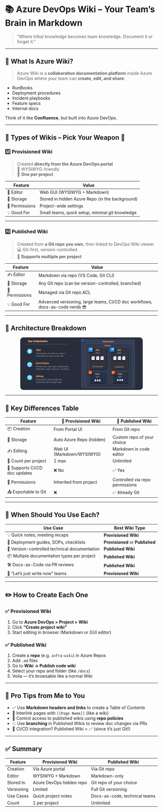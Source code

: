 # 📚 Azure DevOps Wiki – Your Team’s Brain in Markdown

> “Where tribal knowledge becomes team knowledge. Document it or forget it.”

---

## 🧠 What Is Azure Wiki?

> Azure Wiki is a **collaborative documentation platform** inside Azure DevOps where your team can **create, edit, and share**:

- RunBooks
- Deployment procedures
- Incident playbooks
- Feature specs
- Internal docs

Think of it like **Confluence**, but built into Azure DevOps.

---

## 🧩 Types of Wikis – Pick Your Weapon 🎯

### 1️⃣ **Provisioned Wiki**

> Created **directly from the Azure DevOps portal**  
> 🧪 WYSIWYG-friendly  
> 📂 **One per project**

| Feature        | Value                                           |
| -------------- | ----------------------------------------------- |
| 🎨 Editor      | Web GUI (WYSIWYG + Markdown)                    |
| 🧾 Storage     | Stored in hidden Azure Repo (in the background) |
| 🔐 Permissions | Project-wide settings                           |
| 💡 Good For    | Small teams, quick setup, minimal git knowledge |

---

### 2️⃣ **Published Wiki**

> Created from **a Git repo you own**, then linked to DevOps Wiki viewer  
> 💻 Git-first, version-controlled  
> 📂 **Supports multiple per project**

| Feature        | Value                                                                        |
| -------------- | ---------------------------------------------------------------------------- |
| ✍️ Editor      | Markdown via repo (VS Code, Git CLI)                                         |
| 🧾 Storage     | Any Git repo (can be version-controlled, branched)                           |
| 🔐 Permissions | Managed via Git repo ACL                                                     |
| 💡 Good For    | Advanced versioning, large teams, CI/CD doc workflows, docs-as-code nerds 😎 |

---

## 🧱 Architecture Breakdown

<div align="center">
  <img src="image/3.azure-wikis/1753706212612.png" alt="Azure Wiki Architecture" style="width: 80%; border-radius: 10px;">
</div>

---

## 🧩 Key Differences Table

| Feature                       | 🧾 Provisioned Wiki       | 🧠 Published Wiki               |
| ----------------------------- | ------------------------- | ------------------------------- |
| 📦 Creation                   | From Portal UI            | From Git repo                   |
| 📄 Storage                    | Auto Azure Repo (hidden)  | Custom repo of your choice      |
| ✍️ Editing                    | Web UI (Markdown/WYSIWYG) | Markdown in code editor         |
| 📁 Count per project          | 1 max                     | Unlimited                       |
| 🧪 Supports CI/CD doc updates | ❌ No                     | ✅ Yes                          |
| 👥 Permissions                | Inherited from project    | Controlled via repo permissions |
| 📤 Exportable to Git          | ❌                        | ✅ Already Git                  |

---

## 🔧 When Should You Use Each?

| Use Case                                      | Best Wiki Type                   |
| --------------------------------------------- | -------------------------------- |
| 💡 Quick notes, meeting recaps                | **Provisioned Wiki**             |
| 🧪 Deployment guides, SOPs, checklists        | **Provisioned** or **Published** |
| 🧠 Version-controlled technical documentation | **Published Wiki**               |
| 📦 Multiple documentation types per project   | **Published Wiki**               |
| 🛠️ Docs-as-Code via PR reviews                | **Published Wiki**               |
| 🏃 “Let’s just write now” teams               | **Provisioned Wiki**             |

---

## ✏️ How to Create Each One

### ✅ Provisioned Wiki

1. Go to **Azure DevOps > Project > Wiki**
2. Click **“Create project wiki”**
3. Start editing in browser (Markdown or GUI editor)

### ✅ Published Wiki

1. Create a **repo** (e.g. `infra-wiki`) in Azure Repos
2. Add `.md` files
3. Go to **Wiki → Publish code wiki**
4. Select your repo and folder (like `/docs`)
5. Voila — it’s browsable like a normal Wiki

---

## 🧠 Pro Tips from Me to You

- ✅ Use **Markdown headers and links** to create a Table of Contents
- 🔗 Interlink pages with `[[Page Name]]` (like a wiki)
- 🔐 Control access to published wikis using **repo policies**
- 💥 Use **branching** in Published Wikis to review doc changes via PRs
- 🔄 CI/CD integration? Published Wiki = ✅ (since it’s just Git!)

---

## ✅ Summary

| Feature    | Provisioned Wiki         | Published Wiki                |
| ---------- | ------------------------ | ----------------------------- |
| Creation   | Via Azure portal         | Via Git repo                  |
| Editor     | WYSIWYG + Markdown       | Markdown-only                 |
| Stored In  | Azure DevOps hidden repo | Git repo of your choice       |
| Versioning | Limited                  | Full Git versioning           |
| Use Cases  | Quick project notes      | Docs-as-code, technical teams |
| Count      | 1 per project            | Unlimited                     |
